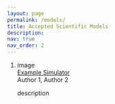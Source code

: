 ```yaml
---
layout: page
permalink: /models/
title: Accepted Scientific Models
description:
nav: true
nav_order: 2
---
```


<div class="publications">
<ol class="bibliography">

<li>
    <div class="card hoverable">
        <div class="row g-0">
            <div class="card-img col-md-3">
                image
            </div>
            <div class="col-md-9">
                <div class="card-body">
                    <div class="title"><a href="#" target="_blank">Example Simulator</a></div>
                    <div class="author">Author 1, Author 2</div>
                    <p class="card-text">description</p>
                </div>
            </div>
        </div>
    </div>
</li>

</ol>
</div>
